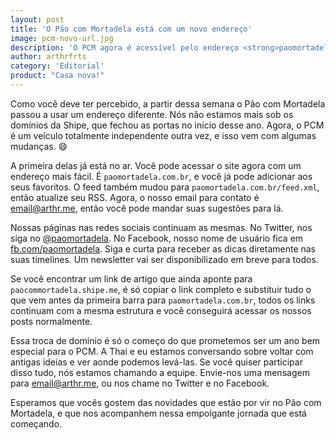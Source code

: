 ```yaml
---
layout: post
title: 'O Pão com Mortadela está com um novo endereço'
image: pcm-novo-url.jpg
description: 'O PCM agora é acessível pelo endereço <strong>paomortadela.com.br</strong>'
author: arthrfrts
category: 'Editorial'
product: "Casa nova!"
---
```


Como você deve ter percebido, a partir dessa semana o Pão com Mortadela passou a usar um endereço diferente. Nós não estamos mais sob os domínios da Shipe, que fechou as portas no início desse ano. Agora, o PCM é um veículo totalmente independente outra vez, e isso vem com algumas mudanças. :smile:

A primeira delas já está no ar. Você pode acessar o site agora com um endereço mais fácil. É `paomortadela.com.br`, e você já pode adicionar aos seus favoritos. O feed também mudou para `paomortadela.com.br/feed.xml`, então atualize seu RSS. Agora, o nosso email para contato é [email@arthr.me](mailto:email@arthr.me), então você pode mandar suas sugestões para lá.

Nossas páginas nas redes sociais continuam as mesmas. No Twitter, nos siga no [@paomortadela](https://twitter.com/paomortadela). No Facebook, nosso nome de usuário fica em [fb.com/paomortadela](https://www.facebook.com/paomortadela). Siga e curta para receber as dicas diretamente nas suas timelines. Um newsletter vai ser disponibilizado em breve para todos.

Se você encontrar um link de artigo que ainda aponte para `paocommortadela.shipe.me`, é só copiar o link completo e substituir tudo o que vem antes da primeira barra para `paomortadela.com.br`, todos os links continuam com a mesma estrutura e você conseguirá acessar os nossos posts normalmente.

Essa troca de domínio é só o começo do que prometemos ser um ano bem especial para o PCM. A Thai e eu estamos conversando sobre voltar com antigas ideias e ver aonde podemos levá-las. Se você quiser participar disso tudo, nós estamos chamando a equipe. Envie-nos uma mensagem para [email@arthr.me](mailto:email@arthr.me), ou nos chame no Twitter e no Facebook.

Esperamos que vocês gostem das novidades que estão por vir no Pão com Mortadela, e que nos acompanhem nessa empolgante jornada que está começando.
